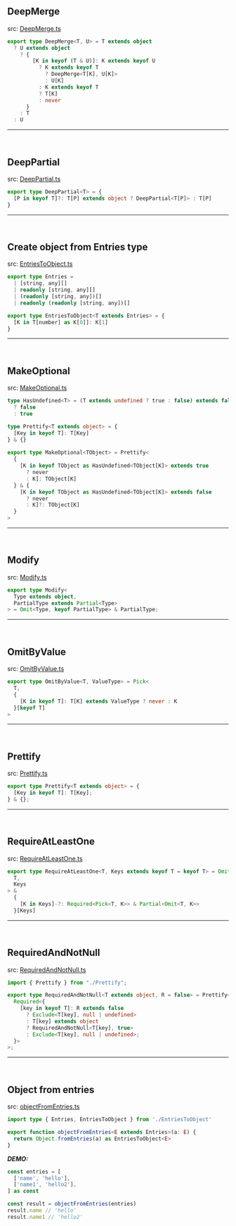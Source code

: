 ## DeepMerge
src: [DeepMerge.ts](/snippets/typescript/DeepMerge.ts)
```ts
export type DeepMerge<T, U> = T extends object
  ? U extends object
    ? {
        [K in keyof (T & U)]: K extends keyof U
          ? K extends keyof T
            ? DeepMerge<T[K], U[K]>
            : U[K]
          : K extends keyof T
          ? T[K]
          : never
      }
    : T
  : U
```

<hr /><br />

## DeepPartial
src: [DeepPartial.ts](/snippets/typescript/DeepPartial.ts)
```ts
export type DeepPartial<T> = {
  [P in keyof T]?: T[P] extends object ? DeepPartial<T[P]> : T[P]
}
```

<hr /><br />

## Create object from Entries type
src: [EntriesToObject.ts](/snippets/typescript/EntriesToObject.ts)
```ts
export type Entries =
  | [string, any][]
  | readonly [string, any][]
  | (readonly [string, any])[]
  | readonly (readonly [string, any])[]

export type EntriesToObject<T extends Entries> = {
  [K in T[number] as K[0]]: K[1]
}
```

<hr /><br />

## MakeOptional
src: [MakeOptional.ts](/snippets/typescript/MakeOptional.ts)
```ts
type HasUndefined<T> = (T extends undefined ? true : false) extends false
  ? false
  : true

type Prettify<T extends object> = {
  [Key in keyof T]: T[Key]
} & {}
  
export type MakeOptional<TObject> = Prettify<
  {
    [K in keyof TObject as HasUndefined<TObject[K]> extends true
      ? never
      : K]: TObject[K]
  } & {
    [K in keyof TObject as HasUndefined<TObject[K]> extends false
      ? never
      : K]?: TObject[K]
  }
>
```

<hr /><br />

## Modify
src: [Modify.ts](/snippets/typescript/Modify.ts)
```ts
export type Modify<
  Type extends object,
  PartialType extends Partial<Type>
> = Omit<Type, keyof PartialType> & PartialType;
```

<hr /><br />

## OmitByValue
src: [OmitByValue.ts](/snippets/typescript/OmitByValue.ts)
```ts
export type OmitByValue<T, ValueType> = Pick<
  T,
  {
    [K in keyof T]: T[K] extends ValueType ? never : K
  }[keyof T]
>
```

<hr /><br />

## Prettify
src: [Prettify.ts](/snippets/typescript/Prettify.ts)
```ts
export type Prettify<T extends object> = {
  [Key in keyof T]: T[Key];
} & {};
```

<hr /><br />

## RequireAtLeastOne
src: [RequireAtLeastOne.ts](/snippets/typescript/RequireAtLeastOne.ts)
```ts
export type RequireAtLeastOne<T, Keys extends keyof T = keyof T> = Omit<
  T,
  Keys
> &
  {
    [K in Keys]-?: Required<Pick<T, K>> & Partial<Omit<T, K>>
  }[Keys]
```

<hr /><br />

## RequiredAndNotNull
src: [RequiredAndNotNull.ts](/snippets/typescript/RequiredAndNotNull.ts)
```ts
import { Prettify } from "./Prettify";

export type RequiredAndNotNull<T extends object, R = false> = Prettify<
  Required<{
    [key in keyof T]: R extends false
      ? Exclude<T[key], null | undefined>
      : T[key] extends object
      ? RequiredAndNotNull<T[key], true>
      : Exclude<T[key], null | undefined>;
  }>
>;
```

<hr /><br />

## Object from entries
src: [objectFromEntries.ts](/snippets/typescript/objectFromEntries.ts)
```ts
import type { Entries, EntriesToObject } from './EntriesToObject'

export function objectFromEntries<E extends Entries>(a: E) {
  return Object.fromEntries(a) as EntriesToObject<E>
}
```
***DEMO:***

```ts
const entries = [
  ['name', 'hello'],
  ['name1', 'hello2'],
] as const

const result = objectFromEntries(entries)
result.name // 'hello'
result.name1 // 'hello2'
```